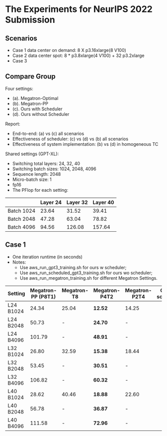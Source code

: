 # The Experiments for NeurIPS 2022 Submission

## Scenarios

- Case 1 data center on demand: 8 X p3.16xlarge(8 V100)
- Case 2 data center spot: 8 * p3.8xlarge(4 V100) + 32 p3.2xlarge
- Case 3 

## Compare Group

Four settings:
- (a). Megatron-Optimal 
- (b). Megatron-PP
- (c). Ours with Scheduler
- (d). Ours without Scheduler

Report:
- End-to-end: (a) vs (c) all scenarios 
- Effectiveness of scheduler: (c) vs (d) vs (b) all scenarios
- Effectiveness of system implementation: (b) vs (d) in homogeneous TC

Shared settings (GPT-XL):
- Switching total layers: 24, 32, 40
- Switching batch sizes: 1024, 2048, 4096
- Sequence length: 2048
- Micro-batch size: 1
- fp16
- The PFlop for each setting:

|            | Layer 24 | Layer 32 | Layer 40 |
|------------|----------|----------|----------|
| Batch 1024 | 23.64    | 31.52    | 39.41    |
| Batch 2048 | 47.28    | 63.04    | 78.82    |
| Batch 4096 | 94.56    | 126.08   | 157.64   |

## Case 1 

- One iteration runtime (in seconds)
- Notes:
  - Use aws_run_gpt3_training.sh for ours w scheduler; 
  - Use aws_run_scheduled_gpt3_training.sh for ours wo scheduler;
  - Use aws_run_megatron_training.sh for different Megatron Settings.

| Setting   | Megatron-PP (P8T1) | Megatron-T8 | Megatron-P4T2 | Megatron-P2T4 | Ours w scheduler | Ours wo Scheduler |
|-----------|--------------------|-------------|---------------|---------------|------------------|-------------------|
| L24 B1024 | 24.34              | 25.04       | **12.52**     | 14.25         |                  |                   |
| L24 B2048 | 50.73              | -           | **24.70**     | -             |                  |                   |
| L24 B4096 | 101.79             | -           | **48.91**     | -             |                  |                   |
| L32 B1024 | 26.80              | 32.59       | **15.38**     | 18.44         |                  |                   |
| L32 B2048 | 53.45              | -           | **30.51**     | -             |                  |                   |
| L32 B4096 | 106.82             | -           | **60.32**     | -             |                  |                   |
| L40 B1024 | 28.62              | 40.46       | **18.88**     | 22.60         |                  |                   |
| L40 B2048 | 56.78              | -           | **36.87**     | -             |                  |                   |
| L40 B4096 | 111.58             | -           | **72.96**     | -             |                  |                   |







